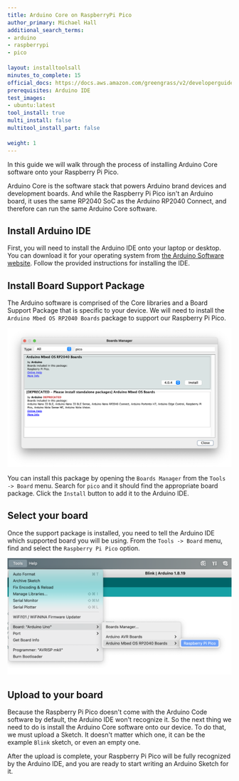 ```yaml
---
title: Arduino Core on RaspberryPi Pico
author_primary: Michael Hall
additional_search_terms:
- arduino
- raspberrypi
- pico

layout: installtoolsall
minutes_to_complete: 15
official_docs: https://docs.aws.amazon.com/greengrass/v2/developerguide/quick-installation.html
prerequisites: Arduino IDE
test_images:
- ubuntu:latest
tool_install: true
multi_install: false
multitool_install_part: false

weight: 1
---
```


In this guide we will walk through the process of installing Arduino Core software onto your Raspberry Pi Pico.

Arduino Core is the software stack that powers Arduino brand devices and development boards. And while the Raspberry Pi Pico isn't an Arduino board, it uses the same RP2040 SoC as the Arduino RP2040 Connect, and therefore can run the same Arduino Core software.

## Install Arduino IDE

First, you will need to install the Arduino IDE onto your laptop or desktop. You can download it for your operating system from [the Arduino Software website](https://www.arduino.cc/en/software). Follow the provided instructions for installing the IDE.

## Install Board Support Package

The Arduino software is comprised of the Core libraries and a Board Support Package that is specific to your device. We will need to install the `Arduino Mbed OS RP2040 Boards` package to support our Raspberry Pi Pico.

![Arduino Board Manager](_images/arduino_rp2040_boards.png)

You can install this package by opening the `Boards Manager` from the `Tools -> Board` menu. Search for `pico` and it should find the appropriate board package. Click the `Install` button to add it to the Arduino IDE.

## Select your board

Once the support package is installed, you need to tell the Arduino IDE which supported board you will be using. From the `Tools -> Board` menu, find and select the `Raspberry Pi Pico` option.

![Arduino Board Selection](_images/arduino_rp2040_select.png)

## Upload to your board

Because the Raspberry Pi Pico doesn't come with the Arduino Code software by default, the Arduino IDE won't recognize it. So the next thing we need to do is install the Arduino Core software onto our device. To do that, we must upload a Sketch. It doesn't matter which one, it can be the example `Blink` sketch, or even an empty one.

After the upload is complete, your Raspberry Pi Pico will be fully recognized by the Arduino IDE, and you are ready to start writing an Arduino Sketch for it.